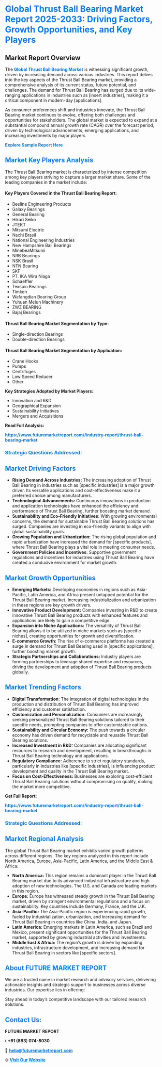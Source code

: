 <h1 style="color: #007BFF;">Global Thrust Ball Bearing Market Report 2025-2033: Driving Factors, Growth Opportunities, and Key Players</h1>

<section id="overview">
<h2>Market Report Overview</h2>
<p>The <a href="https://www.futuremarketreport.com//industry-report/thrust-ball-bearing-market" style="color: #007BFF; text-decoration: none;"><strong>Global Thrust Ball Bearing Market</strong></a> is witnessing significant growth, driven by increasing demand across various industries. This report delves into the key aspects of the Thrust Ball Bearing market, providing a comprehensive analysis of its current status, future potential, and challenges. The demand for Thrust Ball Bearing has surged due to its wide-ranging applications in industries such as [insert industries], making it a critical component in modern-day [applications].</p>
<p>As consumer preferences shift and industries innovate, the Thrust Ball Bearing market continues to evolve, offering both challenges and opportunities for stakeholders. The global market is expected to expand at a substantial compound annual growth rate (CAGR) over the forecast period, driven by technological advancements, emerging applications, and increasing investments by major players.</p>
</section>

<section id="overview">
<p><a href="https://www.futuremarketreport.com//request-sample/reportId=52240" style="color: #007BFF; text-decoration: none;"><strong>Explore Sample Report Here</strong></a></p>
</section>

<section id="key-players">
<h2 style="color: #007BFF;">Market Key Players Analysis</h2>
<p>The Thrust Ball Bearing market is characterized by intense competition among key players striving to capture a larger market share. Some of the leading companies in the market include:</p>
<h4>Key Players Covered in the Thrust Ball Bearing Report:</h4>
<ul><li>Beeline Engineering Products</li><li>Galaxy Bearings</li><li>General Bearing</li><li>Hikari Seiko</li><li>JTEKT</li><li>Mitsumi Electric</li><li>Nachi Brasil</li><li>National Engineering Industries</li><li>New Hampshire Ball Bearings</li><li>MinebeaMitsumi</li><li>NRB Bearings</li><li>NSK Brasil</li><li>NTN Bearing</li><li>SKF</li><li>PT. IKA Wira Niaga</li><li>Schaeffler</li><li>Texspin Bearings</li><li>Timken</li><li>Wafangdian Bearing Group</li><li>Yuhuan Melun Machinery</li><li>ZWZ BEARING</li><li>Bajaj Bearings</li></ul>
<h4>Thrust Ball Bearing Market Segmentation by Type:</h4>
<ul><li>Single-direction Bearings</li><li>Double-direction Bearings</li></ul>

<h4>Thrust Ball Bearing Market Segmentation by Application:</h4>
<ul><li>Crane Hooks</li><li>Pumps</li><li>Centrifuges</li><li>Low Speed Reducer</li><li>Other</li></ul>
<p><strong>Key Strategies Adopted by Market Players:</strong></p>
<ul>
<li>Innovation and R&D</li>
<li>Geographical Expansion</li>
<li>Sustainability Initiatives</li>
<li>Mergers and Acquisitions</li>
</ul>
</section>

<section>
<p><strong>Read Full Analysis: </strong></p><a href="https://www.futuremarketreport.com//industry-report/thrust-ball-bearing-market" style="color: #007BFF; text-decoration: none;"><strong>https://www.futuremarketreport.com//industry-report/thrust-ball-bearing-market</strong></a>
<h3 style="color: #007BFF;">Strategic Questions Addressed:</h3>
</section>

<section id="driving-factors">
<h2 style="color: #007BFF;">Market Driving Factors</h2>
<ul>
<li><strong>Rising Demand Across Industries:</strong> The increasing adoption of Thrust Ball Bearing in industries such as [specific industries] is a major growth driver. Its versatile applications and cost-effectiveness make it a preferred choice among manufacturers.</li>
<li><strong>Technological Advancements:</strong> Continuous innovations in production and application technologies have enhanced the efficiency and performance of Thrust Ball Bearing, further boosting market demand.</li>
<li><strong>Sustainability and Eco-Friendly Initiatives:</strong> With growing environmental concerns, the demand for sustainable Thrust Ball Bearing solutions has surged. Companies are investing in eco-friendly variants to align with global sustainability goals.</li>
<li><strong>Growing Population and Urbanization:</strong> The rising global population and rapid urbanization have increased the demand for [specific products], where Thrust Ball Bearing plays a vital role in meeting consumer needs.</li>
<li><strong>Government Policies and Incentives:</strong> Supportive government regulations and incentives for industries using Thrust Ball Bearing have created a conducive environment for market growth.</li>
</ul>
</section>

<section id="growth-opportunities">
<h2 style="color: #007BFF;">Market Growth Opportunities</h2>
<ul>
<li><strong>Emerging Markets:</strong> Developing economies in regions such as Asia-Pacific, Latin America, and Africa present untapped potential for the Thrust Ball Bearing market. Increasing industrialization and urbanization in these regions are key growth drivers.</li>
<li><strong>Innovative Product Development:</strong> Companies investing in R&D to create innovative Thrust Ball Bearing products with enhanced features and applications are likely to gain a competitive edge.</li>
<li><strong>Expansion into Niche Applications:</strong> The versatility of Thrust Ball Bearing allows it to be utilized in niche markets such as [specific niches], creating opportunities for growth and diversification.</li>
<li><strong>E-commerce Growth:</strong> The rise of e-commerce platforms has created a surge in demand for Thrust Ball Bearing used in [specific applications], further boosting market growth.</li>
<li><strong>Strategic Partnerships and Collaborations:</strong> Industry players are forming partnerships to leverage shared expertise and resources, driving the development and adoption of Thrust Ball Bearing products globally.</li>
</ul>
</section>

<section id="trending-factors">
<h2 style="color: #007BFF;">Market Trending Factors</h2>
<ul>
<li><strong>Digital Transformation:</strong> The integration of digital technologies in the production and distribution of Thrust Ball Bearing has improved efficiency and customer satisfaction.</li>
<li><strong>Customization and Personalization:</strong> Consumers are increasingly seeking personalized Thrust Ball Bearing solutions tailored to their specific needs, prompting companies to offer customizable options.</li>
<li><strong>Sustainability and Circular Economy:</strong> The push towards a circular economy has driven demand for recyclable and reusable Thrust Ball Bearing solutions.</li>
<li><strong>Increased Investment in R&D:</strong> Companies are allocating significant resources to research and development, resulting in breakthroughs in Thrust Ball Bearing technology and applications.</li>
<li><strong>Regulatory Compliance:</strong> Adherence to strict regulatory standards, particularly in industries like [specific industries], is influencing product development and quality in the Thrust Ball Bearing market.</li>
<li><strong>Focus on Cost-Effectiveness:</strong> Businesses are exploring cost-efficient Thrust Ball Bearing solutions without compromising on quality, making the market more competitive.</li>
</ul>
</section>

<section>
<p><strong>Get Full Report: </strong></p><a href="https://www.futuremarketreport.com//industry-report/thrust-ball-bearing-market" style="color: #007BFF; text-decoration: none;"><strong>https://www.futuremarketreport.com//industry-report/thrust-ball-bearing-market</strong></a>
<h3 style="color: #007BFF;">Strategic Questions Addressed:</h3>
</section>


<section id="regional-analysis">
<h2 style="color: #007BFF;">Market Regional Analysis</h2>
<p>The global Thrust Ball Bearing market exhibits varied growth patterns across different regions. The key regions analyzed in this report include North America, Europe, Asia-Pacific, Latin America, and the Middle East & Africa:</p>
<ul>
<li><strong>North America:</strong> This region remains a dominant player in the Thrust Ball Bearing market due to its advanced industrial infrastructure and high adoption of new technologies. The U.S. and Canada are leading markets in this region.</li>
<li><strong>Europe:</strong> Europe has witnessed steady growth in the Thrust Ball Bearing market, driven by stringent environmental regulations and a focus on sustainability. Key countries include Germany, France, and the U.K.</li>
<li><strong>Asia-Pacific:</strong> The Asia-Pacific region is experiencing rapid growth, fueled by industrialization, urbanization, and increasing demand for Thrust Ball Bearing in countries like China, India, and Japan.</li>
<li><strong>Latin America:</strong> Emerging markets in Latin America, such as Brazil and Mexico, present significant opportunities for the Thrust Ball Bearing market, supported by growing industrial activities and investments.</li>
<li><strong>Middle East & Africa:</strong> The region’s growth is driven by expanding industries, infrastructure development, and increasing demand for Thrust Ball Bearing in sectors like [specific sectors].</li>
</ul>
</section>

<footer>
<h2 style="color: #007BFF;">About FUTURE MARKET REPORT</h2>
<p>We are a trusted name in market research and advisory services, delivering actionable insights and strategic support to businesses across diverse industries. Our expertise lies in offering:</p>

<p>Stay ahead in today’s competitive landscape with our tailored research solutions.</p>

<h2 style="color: #007BFF;">Contact Us:</h2>
<p><strong>FUTURE MARKET REPORT</strong></p>
<p>📞 <strong>+91 (883) 074-8030</strong></p>
<p>📧 <strong><a href="mailto:help@futuremarketreport.com" style="color: #007BFF;">help@futuremarketreport.com</a></strong></p>
<p>🌐 <strong><a href="https://www.futuremarketreport.com/" style="color: #007BFF;">Visit Our Website</a></strong></p>
</footer>